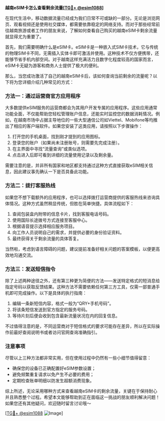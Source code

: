 **越南eSIM卡怎么查看剩余流量[[TG💪+ @esim1088](https://t.me/s/esim1088)]**

在现代生活中，移动数据流量已经成为我们日常不可或缺的一部分。无论是浏览网页、观看视频还是使用社交媒体，都需要依靠稳定的网络支持。而对于那些经常前往越南旅游或者工作的朋友来说，了解如何查看自己购买的越南eSIM卡剩余流量就显得尤为重要了。

首先，我们需要明确什么是eSIM卡。eSIM卡是一种嵌入式SIM卡技术，它与传统的物理SIM卡不同，无需插入实体卡即可激活并使用。这种技术不仅方便携带，还能够节省手机内部空间。对于越南这样充满活力且数字化程度较高的国家而言，eSIM卡无疑为游客和商务人士提供了极大的便利。

那么，当您成功激活了自己的越南eSIM卡后，该如何查询当前剩余的流量呢？以下将为您详细介绍几种常见的方式：

### 方法一：通过运营商官方应用程序

大多数提供eSIM服务的运营商都会为其用户开发专属的应用程序。这些应用通常功能全面，不仅能帮助您轻松管理账户信息，还能实时监控您的数据消耗情况。例如，在越南市场中占据主导地位的一些大型通信公司如Viettel、Mobifone等均推出了相应的客户端软件。如果您安装了这类应用，请按照以下步骤操作：

1. 打开您的手机桌面，找到刚才提到的应用图标。
2. 登录您的账户（如果尚未注册账号，则需要先完成注册）。
3. 在主界面中寻找“流量查询”或类似选项。
4. 点击进入后即可看到详细的流量使用记录以及剩余量。

需要注意的是，并非所有国家和地区都支持通过这种方式直接获取eSIM相关信息，因此建议事先确认一下是否具备此功能。

### 方法二：拨打客服热线

如果您不想下载额外的应用程序，也可以选择拨打运营商提供的客服热线来咨询具体情况。这种方式虽然稍显传统，但胜在简单快捷。具体流程如下：

1. 查阅包装盒内附带的信息卡片，找到客服电话号码。
2. 使用国际长途拨号方式连接至客服中心。
3. 根据语音提示选择相应服务项目。
4. 向工作人员说明自己的需求，并提供必要的身份验证资料。
5. 最终获得关于剩余流量的具体答复。

当然啦，考虑到语言障碍的问题，建议提前准备好相关问题的答案模板，以便更高效地沟通交流。

### 方法三：发送短信指令

除了上述两种途径之外，还有第三种更为简便的方法——发送特定格式的短消息给指定号码以获取反馈结果。这种方法不需要依赖任何第三方工具，仅需一部普通手机即可完成操作。以下是具体的执行指南：

1. 编辑一条新短信内容，格式一般为“QRY+手机号码”。
2. 将该条短信发送到官方指定的服务号码。
3. 等待片刻后便会收到包含最新流量状况在内的回复信息。

不过值得注意的是，不同运营商对于短信格式的要求可能存在差异，所以在实际操作前最好查阅说明书或者访问官网查询准确指引。

### 注意事项

尽管以上三种方法都非常实用，但在使用过程中仍然有一些小细节值得留意：

- 确保您的设备已正确配置好eSIM参数设置；
- 避免频繁重复请求以免产生不必要的费用；
- 定期检查账单明细以防发生超额消费现象。

综上所述，无论采用哪种方式来查看越南eSIM卡的剩余流量，关键在于保持耐心并且熟悉整个过程。希望本文能够帮助到正在面临这一挑战的朋友顺利解决问题！如果您还有其他疑问，欢迎随时留言讨论哦～

[[TG💪+ @esim1088](https://t.me/s/esim1088) ![Image](https://i.postimg.cc/4NQfJmqS/Snipaste-2025-05-13-00-14-12.png)]